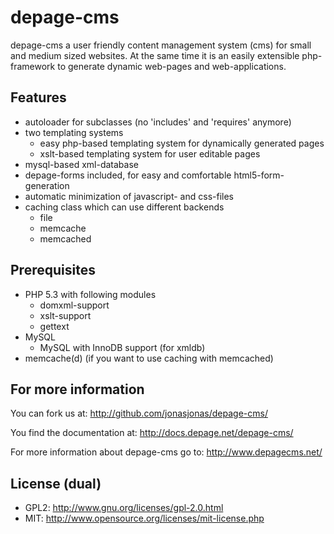 depage-cms
==========

depage-cms a user friendly content management system (cms) 
for small and medium sized websites.
At the same time it is an easily extensible php-framework to generate 
dynamic web-pages and web-applications.

Features
--------

- autoloader for subclasses (no 'includes' and 'requires' anymore)
- two templating systems
    - easy php-based templating system for dynamically generated pages
    - xslt-based templating system for user editable pages
- mysql-based xml-database 
- depage-forms included, for easy and comfortable html5-form-generation
- automatic minimization of javascript- and css-files
- caching class which can use different backends
    - file
    - memcache
    - memcached

Prerequisites
-------------

- PHP 5.3 with following modules
    - domxml-support
    - xslt-support
    - gettext
- MySQL
    - MySQL with InnoDB support (for xmldb)
- memcache(d) (if you want to use caching with memcached)

For more information
--------------------

You can fork us at:
http://github.com/jonasjonas/depage-cms/

You find the documentation at:
http://docs.depage.net/depage-cms/

For more information about depage-cms go to:
http://www.depagecms.net/

License (dual)
--------------

- GPL2: http://www.gnu.org/licenses/gpl-2.0.html
- MIT: http://www.opensource.org/licenses/mit-license.php


